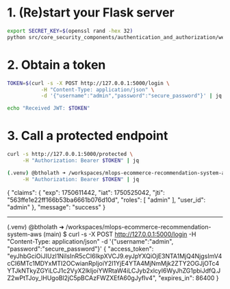 

# 1. (Re)start your Flask server
```bash
export SECRET_KEY=$(openssl rand -hex 32)
python src/core_security_components/authentication_and_authorization/web/app.py
```

# 2. Obtain a token
```bash
TOKEN=$(curl -s -X POST http://127.0.0.1:5000/login \
           -H "Content-Type: application/json" \
           -d '{"username":"admin","password":"secure_password"}' | jq -r .access_token)

echo "Received JWT: $TOKEN"
```

# 3. Call a protected endpoint
```bash
curl -s http://127.0.0.1:5000/protected \
     -H "Authorization: Bearer $TOKEN" | jq

(.venv) @btholath ➜ /workspaces/mlops-ecommerce-recommendation-system-aws (main) $ curl -s http://127.0.0.1:5000/protected \
     -H "Authorization: Bearer $TOKEN" | jq
```
{
  "claims": {
    "exp": 1750611442,
    "iat": 1750525042,
    "jti": "563ffe1e22ff166b53ba6661b076d10d",
    "roles": [
      "admin"
    ],
    "user_id": "admin"
  },
  "message": "success"
}

---
(.venv) @btholath ➜ /workspaces/mlops-ecommerce-recommendation-system-aws (main) $ curl -s -X POST http://127.0.0.1:5000/login  -H "Content-Type: application/json"      -d '{"username":"admin", "password":"secure_password"}'
{
  "access_token": "eyJhbGciOiJIUzI1NiIsInR5cCI6IkpXVCJ9.eyJpYXQiOjE3NTA1MjQ4NjgsImV4cCI6MTc1MDYxMTI2OCwianRpIjoiY2I1YjE4YTA4MjNmMjk2ZTY2OGJjOTc4YTJkNTkyZGYiLCJ1c2VyX2lkIjoiYWRtaW4iLCJyb2xlcyI6WyJhZG1pbiJdfQ.JZ2wPtTJoy_lHUgoBl2jC5pBCAzFWZXEfA60gJyfIv4",
  "expires_in": 86400
}

